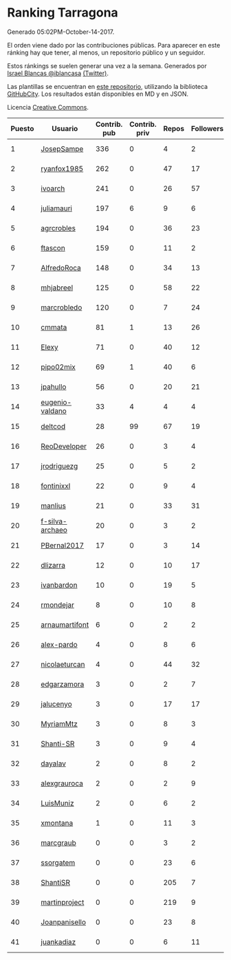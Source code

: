 # Ranking Tarragona

Generado 05:02PM-October-14-2017.

El orden viene dado por las contribuciones públicas. Para aparecer en este ránking hay que tener, al menos, un repositorio público y un seguidor.

Estos ránkings se suelen generar una vez a la semana. Generados por [Israel Blancas @iblancasa](https://github.com/iblancasa/) [(Twitter)](https://twitter.com/iblancasa).

Las plantillas se encuentran en [este repositorio](https://github.com/iblancasa/GH-Spanish-Ranking), utilizando la biblioteca [GitHubCity](https://github.com/iblancasa/GitHubCity). Los resultados están disponibles en MD y en JSON.

Licencia [Creative Commons](https://creativecommons.org/licenses/by/4.0/).

| Puesto   |  Usuario  | Contrib. pub | Contrib. priv |Repos| Followers | Desde |  Avatar  |
|----------|-----------|--------------|---------------|-----|-----------|-------|----------|
|1|[JosepSampe](https://github.com/JosepSampe)|336|0|4|2|2015-01-08|![JosepSampe](https://avatars0.githubusercontent.com/u/10448186)|
|2|[ryanfox1985](https://github.com/ryanfox1985)|262|0|47|17|2011-10-26|![ryanfox1985](https://avatars2.githubusercontent.com/u/1152728)|
|3|[ivoarch](https://github.com/ivoarch)|241|0|26|57|2011-03-18|![ivoarch](https://avatars3.githubusercontent.com/u/677124)|
|4|[juliamauri](https://github.com/juliamauri)|197|6|9|6|2013-11-28|![juliamauri](https://avatars0.githubusercontent.com/u/6062402)|
|5|[agrcrobles](https://github.com/agrcrobles)|194|0|36|23|2013-10-19|![agrcrobles](https://avatars0.githubusercontent.com/u/5727373)|
|6|[ftascon](https://github.com/ftascon)|159|0|11|2|2012-11-24|![ftascon](https://avatars2.githubusercontent.com/u/2879103)|
|7|[AlfredoRoca](https://github.com/AlfredoRoca)|148|0|34|13|2014-08-15|![AlfredoRoca](https://avatars2.githubusercontent.com/u/8455554)|
|8|[mhjabreel](https://github.com/mhjabreel)|125|0|58|22|2014-10-08|![mhjabreel](https://avatars1.githubusercontent.com/u/9088025)|
|9|[marcrobledo](https://github.com/marcrobledo)|120|0|7|24|2015-09-19|![marcrobledo](https://avatars0.githubusercontent.com/u/14358263)|
|10|[cmmata](https://github.com/cmmata)|81|1|13|26|2013-04-22|![cmmata](https://avatars1.githubusercontent.com/u/4223148)|
|11|[Elexy](https://github.com/Elexy)|71|0|40|12|2010-10-14|![Elexy](https://avatars2.githubusercontent.com/u/439063)|
|12|[pipo02mix](https://github.com/pipo02mix)|69|1|40|6|2011-07-03|![pipo02mix](https://avatars2.githubusercontent.com/u/892157)|
|13|[jpahullo](https://github.com/jpahullo)|56|0|20|21|2012-07-26|![jpahullo](https://avatars3.githubusercontent.com/u/2048296)|
|14|[eugenio-valdano](https://github.com/eugenio-valdano)|33|4|4|4|2014-03-12|![eugenio-valdano](https://avatars2.githubusercontent.com/u/6929185)|
|15|[deltcod](https://github.com/deltcod)|28|99|67|19|2015-09-22|![deltcod](https://avatars1.githubusercontent.com/u/14791993)|
|16|[ReoDeveloper](https://github.com/ReoDeveloper)|26|0|3|4|2013-01-20|![ReoDeveloper](https://avatars2.githubusercontent.com/u/3322211)|
|17|[jrodriguezg](https://github.com/jrodriguezg)|25|0|5|2|2013-02-05|![jrodriguezg](https://avatars1.githubusercontent.com/u/3486118)|
|18|[fontinixxl](https://github.com/fontinixxl)|22|0|9|4|2013-07-24|![fontinixxl](https://avatars0.githubusercontent.com/u/5080665)|
|19|[manlius](https://github.com/manlius)|21|0|33|31|2013-11-18|![manlius](https://avatars1.githubusercontent.com/u/5968066)|
|20|[f-silva-archaeo](https://github.com/f-silva-archaeo)|20|0|3|2|2016-05-04|![f-silva-archaeo](https://avatars3.githubusercontent.com/u/19189330)|
|21|[PBernal2017](https://github.com/PBernal2017)|17|0|3|14|2017-02-23|![PBernal2017](https://avatars0.githubusercontent.com/u/25979373)|
|22|[dlizarra](https://github.com/dlizarra)|12|0|10|17|2015-04-12|![dlizarra](https://avatars2.githubusercontent.com/u/11906353)|
|23|[ivanbardon](https://github.com/ivanbardon)|10|0|19|5|2013-10-30|![ivanbardon](https://avatars3.githubusercontent.com/u/5808889)|
|24|[rmondejar](https://github.com/rmondejar)|8|0|10|8|2008-06-20|![rmondejar](https://avatars1.githubusercontent.com/u/14419)|
|25|[arnaumartifont](https://github.com/arnaumartifont)|6|0|2|2|2014-11-07|![arnaumartifont](https://avatars1.githubusercontent.com/u/9613200)|
|26|[alex-pardo](https://github.com/alex-pardo)|4|0|8|6|2012-09-19|![alex-pardo](https://avatars0.githubusercontent.com/u/2378470)|
|27|[nicolaeturcan](https://github.com/nicolaeturcan)|4|0|44|32|2014-04-10|![nicolaeturcan](https://avatars3.githubusercontent.com/u/7248811)|
|28|[edgarzamora](https://github.com/edgarzamora)|3|0|2|7|2013-05-02|![edgarzamora](https://avatars3.githubusercontent.com/u/4320475)|
|29|[jalucenyo](https://github.com/jalucenyo)|3|0|17|17|2012-04-06|![jalucenyo](https://avatars1.githubusercontent.com/u/1618926)|
|30|[MyriamMtz](https://github.com/MyriamMtz)|3|0|8|3|2013-11-25|![MyriamMtz](https://avatars3.githubusercontent.com/u/6032560)|
|31|[Shanti-SR](https://github.com/Shanti-SR)|3|0|9|4|2014-11-12|![Shanti-SR](https://avatars0.githubusercontent.com/u/9694646)|
|32|[dayalav](https://github.com/dayalav)|2|0|8|2|2013-06-10|![dayalav](https://avatars2.githubusercontent.com/u/4660940)|
|33|[alexgrauroca](https://github.com/alexgrauroca)|2|0|2|9|2013-07-31|![alexgrauroca](https://avatars3.githubusercontent.com/u/5131860)|
|34|[LuisMuniz](https://github.com/LuisMuniz)|2|0|6|2|2014-07-18|![LuisMuniz](https://avatars0.githubusercontent.com/u/8201284)|
|35|[xmontana](https://github.com/xmontana)|1|0|11|3|2011-03-04|![xmontana](https://avatars2.githubusercontent.com/u/650776)|
|36|[marcgraub](https://github.com/marcgraub)|0|0|3|2|2012-10-02|![marcgraub](https://avatars3.githubusercontent.com/u/2468006)|
|37|[ssorgatem](https://github.com/ssorgatem)|0|0|23|6|2009-07-23|![ssorgatem](https://avatars2.githubusercontent.com/u/108138)|
|38|[ShantiSR](https://github.com/ShantiSR)|0|0|205|7|2013-01-16|![ShantiSR](https://avatars3.githubusercontent.com/u/3288528)|
|39|[martinproject](https://github.com/martinproject)|0|0|219|9|2008-06-13|![martinproject](https://avatars0.githubusercontent.com/u/13601)|
|40|[Joanpanisello](https://github.com/Joanpanisello)|0|0|23|8|2013-09-20|![Joanpanisello](https://avatars1.githubusercontent.com/u/5502417)|
|41|[juankadiaz](https://github.com/juankadiaz)|0|0|6|11|2013-10-04|![juankadiaz](https://avatars2.githubusercontent.com/u/5609996)|
